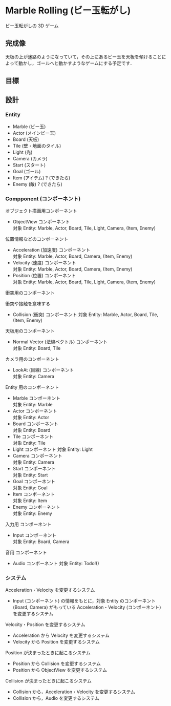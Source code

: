 # Marble Rolling (ビー玉転がし)

ビー玉転がしの 3D ゲーム

## 完成像

天板の上が迷路のようになっていて，その上にあるビー玉を天板を傾けることによって動かし，ゴールへと動かすようなゲームにする予定です．

## 目標

## 設計

### Entity

- Marble (ビー玉)
- Actor (メインビー玉)
- Board (天板)
- Tile (壁・地面のタイル)
- Light (光)
- Camera (カメラ)
- Start (スタート)
- Goal (ゴール)
- Item (アイテム) ? (できたら)
- Enemy (敵) ? (できたら)

### Compponent (コンポーネント)

オブジェクト描画用コンポーネント

- ObjectView コンポーネント  
    対象 Entity: Marble, Actor, Board, Tile, Light, Camera, (Item, Enemy)

位置情報などのコンポーネント

- Acceleration (加速度) コンポーネント  
    対象 Entity: Marble, Actor, Board, Camera, (Item, Enemy)
- Velocity (速度) コンポーネント  
    対象 Entity: Marble, Actor, Board, Camera, (Item, Enemy)
- Position (位置) コンポーネント  
    対象 Entity: Marble, Actor, Board, Tile, Light, Camera, (Item, Enemy)

衝突用のコンポーネント

衝突や接触を意味する

- Collision (衝突) コンポーネント
    対象 Entity: Marble, Actor, Board, Tile, (Item, Enemy)


天板用のコンポーネント

- Normal Vector (法線ベクトル) コンポーネント  
    対象 Entity: Board, Tile

カメラ用のコンポーネント

- LookAt (目線) コンポーネント  
    対象 Entity: Camera

Entity 用のコンポーネント

- Marble コンポーネント  
    対象 Entity: Marble
- Actor コンポーネント  
    対象 Entity: Actor
- Board コンポーネント  
    対象 Entity: Board
- Tile コンポーネント  
    対象 Entity: Tile 
- Light コンポーネント
    対象 Entity: Light
- Camera コンポーネント  
    対象 Entity: Camera
- Start コンポーネント  
    対象 Entity: Start
- Goal コンポーネント  
    対象 Entity: Goal
- Item コンポーネント  
    対象 Entity: Item
- Enemy コンポーネント  
    対象 Entity: Enemy

入力用 コンポーネント

- Input コンポーネント  
    対象 Entity: Board, Camera

音用 コンポーネント

- Audio コンポーネント
    対象 Entity: Todo!()

### システム

Acceleration・Velocity を変更するシステム

- Input (コンポーネント) の情報をもとに，対象 Entity のコンポーネント (Board, Camera) がもっている Acceleration・Velocity (コンポーネント) を変更するシステム

Velocity・Position を変更するシステム

- Acceleration から Velocity を変更するシステム
- Velocity から Position を変更するシステム

Position が決まったときに起こるシステム
- Position から Collision を変更するシステム
- Position から ObjectView を変更するシステム

Collision が決まったときに起こるシステム

- Collision から，Acceleration・Velocity を変更するシステム
- Collision から，Audio を変更するシステム
